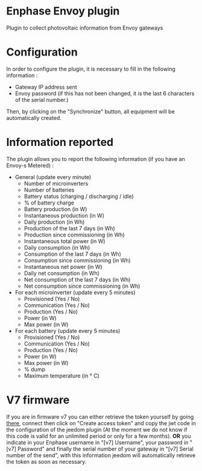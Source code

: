 # Enphase Envoy plugin

Plugin to collect photovoltaic information from Envoy gateways

# Configuration

In order to configure the plugin, it is necessary to fill in the following information :

- Gateway IP address sent
- Envoy password (if this has not been changed, it is the last 6 characters of the serial number.)

Then, by clicking on the "Synchronize" button, all equipment will be automatically created.

# Information reported

The plugin allows you to report the following information (if you have an Envoy-s Metered) :

- General (update every minute)
    - Number of microinverters
    - Number of batteries
    - Battery status (charging / discharging / idle)
    - % of battery charge
    - Battery production (in W)
    - Instantaneous production (in W)
    - Daily production (in Wh)
    - Production of the last 7 days (in Wh)
    - Production since commissioning (in Wh)
    - Instantaneous total power (in W)
    - Daily consumption (in Wh)
    - Consumption of the last 7 days (in Wh)
    - Consumption since commissioning (in Wh)
    - Instantaneous net power (in W)
    - Daily net consumption (in Wh)
    - Net consumption of the last 7 days (in Wh)
    - Net consumption since commissioning (in Wh)
- For each microinverter (update every 5 minutes)
    - Provisioned (Yes / No)
    - Communication (Yes / No)
    - Production (Yes / No)
    - Power (in W)
    - Max power (in W)
- For each battery (update every 5 minutes)
    - Provisioned (Yes / No)
    - Communication (Yes / No)
    - Production (Yes / No)
    - Power (in W)
    - Max power (in W)
    - % dump
    - Maximum temperature (in ° C)

# V7 firmware

If you are in firmware v7 you can either retrieve the token yourself by going [there](https://entrez.enphaseenergy.com/), connect then click on "Create access token" and copy the jwt code in the configuration of the jeedom plugin (At the moment we do not know if this code is valid for an unlimited period or only for a few months). **OR** you indicate in your Enphase username in "[v7] Username", your password in "[v7] Password" and finally the serial number of your gateway in "[v7] Serial number of the send", with this information jeedom will automatically retrieve the token as soon as necessary.
